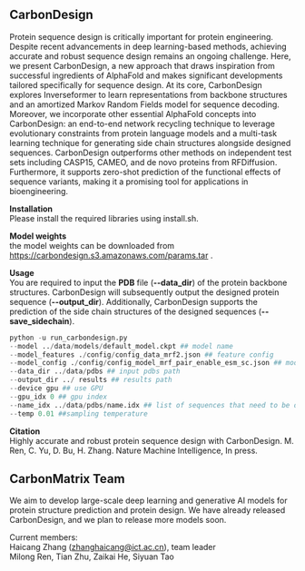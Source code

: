 ## CarbonDesign
Protein sequence design is critically important for protein engineering. Despite recent advancements in deep learning-based methods, achieving accurate and robust sequence design remains an ongoing challenge. Here, we present CarbonDesign, a new approach that draws inspiration from successful ingredients of AlphaFold and makes significant developments tailored specifically for sequence design. At its core, CarbonDesign explores Inverseformer to learn representations from backbone structures and an amortized Markov Random Fields model for sequence decoding. Moreover, we incorporate other essential AlphaFold concepts into CarbonDesign: an end-to-end network recycling technique to leverage evolutionary constraints from protein language models and a multi-task learning technique for generating side chain structures alongside designed sequences. CarbonDesign outperforms other methods on independent test sets including CASP15, CAMEO, and de novo proteins from RFDiffusion. Furthermore, it supports zero-shot prediction of the functional effects of sequence variants, making it a promising tool for applications in bioengineering.

**Installation**\
Please install the required libraries using install.sh.

**Model weights**\
the model weights can be downloaded from <https://carbondesign.s3.amazonaws.com/params.tar> .

**Usage**\
You are required to input the **PDB** file (**--data_dir**) of the protein backbone structures. CarbonDesign will subsequently output the designed protein sequence (**--output_dir**). Additionally, CarbonDesign supports the prediction of the side chain structures of the designed sequences (**--save_sidechain**).
````python
python -u run_carbondesign.py 
--model ../data/models/default_model.ckpt ## model name
--model_features ./config/config_data_mrf2.json ## feature config
--model_config ./config/config_model_mrf_pair_enable_esm_sc.json ## model config
--data_dir ../data/pdbs ## input pdbs path
--output_dir ../ results ## results path
--device gpu ## use GPU
--gpu_idx 0 ## gpu index
--name_idx ../data/pdbs/name.idx ## list of sequences that need to be designed is required
--temp 0.01 ##sampling temperature
````
**Citation**\
Highly accurate and robust protein sequence design with CarbonDesign.  M. Ren, C. Yu, D. Bu, H. Zhang. Nature Machine Intelligence, In press.

## CarbonMatrix Team
We aim to develop large-scale deep learning and generative AI models for protein structure prediction and protein design. We have already released CarbonDesign, and we plan to release more models soon.

Current members:\
Haicang Zhang (zhanghaicang@ict.ac.cn), team leader\
Milong Ren, Tian Zhu, Zaikai He, Siyuan Tao
